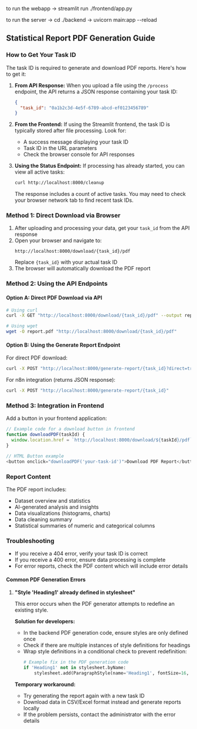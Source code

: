 to run the webapp -> streamlit run ./frontend/app.py



to run the server -> cd ./backend
                  -> uvicorn main:app --reload

## Statistical Report PDF Generation Guide

### How to Get Your Task ID

The task ID is required to generate and download PDF reports. Here's how to get it:

1. **From API Response:** When you upload a file using the `/process` endpoint, the API returns a JSON response containing your task ID:
   ```json
   {
     "task_id": "0a1b2c3d-4e5f-6789-abcd-ef0123456789"
   }
   ```

2. **From the Frontend:** If using the Streamlit frontend, the task ID is typically stored after file processing. Look for:
   - A success message displaying your task ID
   - Task ID in the URL parameters
   - Check the browser console for API responses

3. **Using the Status Endpoint:** If processing has already started, you can view all active tasks:
   ```bash
   curl http://localhost:8000/cleanup
   ```
   The response includes a count of active tasks. You may need to check your browser network tab to find recent task IDs.

### Method 1: Direct Download via Browser

1. After uploading and processing your data, get your `task_id` from the API response
2. Open your browser and navigate to:
   ```
   http://localhost:8000/download/{task_id}/pdf
   ```
   Replace `{task_id}` with your actual task ID
3. The browser will automatically download the PDF report

### Method 2: Using the API Endpoints

#### Option A: Direct PDF Download via API

```bash
# Using curl
curl -X GET "http://localhost:8000/download/{task_id}/pdf" --output report.pdf

# Using wget
wget -O report.pdf "http://localhost:8000/download/{task_id}/pdf"
```

#### Option B: Using the Generate Report Endpoint

For direct PDF download:
```bash
curl -X POST "http://localhost:8000/generate-report/{task_id}?direct=true" --output report.pdf
```

For n8n integration (returns JSON response):
```bash
curl -X POST "http://localhost:8000/generate-report/{task_id}"
```

### Method 3: Integration in Frontend

Add a button in your frontend application:

```javascript
// Example code for a download button in frontend
function downloadPDF(taskId) {
  window.location.href = `http://localhost:8000/download/${taskId}/pdf`;
}

// HTML Button example
<button onclick="downloadPDF('your-task-id')">Download PDF Report</button>
```

### Report Content

The PDF report includes:
- Dataset overview and statistics
- AI-generated analysis and insights
- Data visualizations (histograms, charts)
- Data cleaning summary
- Statistical summaries of numeric and categorical columns

### Troubleshooting

- If you receive a 404 error, verify your task ID is correct
- If you receive a 400 error, ensure data processing is complete
- For error reports, check the PDF content which will include error details

#### Common PDF Generation Errors

1. **"Style 'Heading1' already defined in stylesheet"**
   
   This error occurs when the PDF generator attempts to redefine an existing style.
   
   **Solution for developers:**
   - In the backend PDF generation code, ensure styles are only defined once
   - Check if there are multiple instances of style definitions for headings
   - Wrap style definitions in a conditional check to prevent redefinition:
     ```python
     # Example fix in the PDF generation code
     if 'Heading1' not in stylesheet.byName:
         stylesheet.add(ParagraphStyle(name='Heading1', fontSize=16, bold=True))
     ```
   
   **Temporary workaround:**
   - Try generating the report again with a new task ID
   - Download data in CSV/Excel format instead and generate reports locally
   - If the problem persists, contact the administrator with the error details
